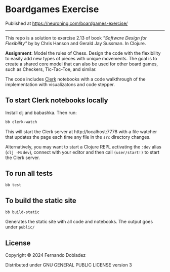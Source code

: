 # Boardgames Exercise

Published at https://neuroning.com/boardgames-exercise/

---

This repo is a solution to exercise 2.13 of book _"Software Design for
Flexibility"_ by by Chris Hanson and Gerald Jay Sussman. In Clojure.

__Assignment__: Model the rules of Chess. Design the code with the
 flexibility to easily add new types of pieces with unique movements. The
 goal is to create a shared core model that can also be used for other
board games, such as Checkers, Tic-Tac-Toe, and similar.

The code includes [Clerk](https://github.com/nextjournal/clerk) notebooks with a code walkthrough of the implementation with visualizatons and code stepper.

## To start Clerk notebooks locally
Install clj and babashka. Then run:

```sh
bb clerk-watch
```

This will start the Clerk server at http://localhost:7778 with a file
watcher that updates the page each time any file in the `src` directory changes.

Alternatively, you may want to start a Clojure REPL activating the `:dev` alias
(`clj -M:dev`), connect with your editor and then call `(user/start!)` to start
the Clerk server.

## To run all tests

```
bb test
```

## To build the static site

```
bb build-static
```
Generates the static site with all code and notebooks. The output goes under `public/`

## License

Copyright © 2024 Fernando Dobladez

Distributed under GNU GENERAL PUBLIC LICENSE version 3
